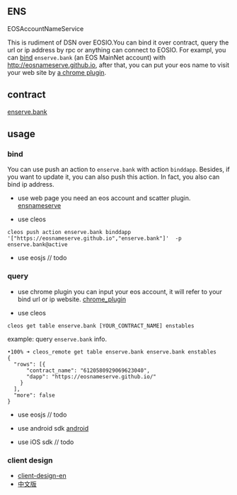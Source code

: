 ## ENS
EOSAccountNameService

This is rudiment of DSN over EOSIO.You can bind it over contract, query the url or ip address by rpc or anything can connect to EOSIO.
For exampl, you can [bind](http://eosnameserve.github.io) `enserve.bank` (an EOS MainNet account) with http://eosnameserve.github.io, after that, you can put your eos name to visit your web site by [a chrome plugin](https://github.com/fengqiyue/ensProtocolParser).

## contract
[enserve.bank](https://bloks.io/account/enserve.bank)


## usage

### bind 

You can use push an action to `enserve.bank` with action `binddapp`.
Besides, if you want to update it, you can also push this action.
In fact, you also can bind ip address.

+ use web page
  you need an eos account and scatter plugin.
  [ensnameserve](https://eosnameserve.github.io/#/)

+ use cleos 
```
cleos push action enserve.bank binddapp '["https://eosnameserve.github.io","enserve.bank"]'  -p enserve.bank@active

```

+ use eosjs
// todo




### query

+ use chrome plugin
you can input your eos account, it will refer to your bind url or ip website.
[chrome_plugin](https://github.com/fengqiyue/ensProtocolParser)

+ use cleos 

```
cleos get table enserve.bank [YOUR_CONTRACT_NAME] enstables
```

example: query `enserve.bank` info.
```
•100% ➜ cleos_remote get table enserve.bank enserve.bank enstables
{
  "rows": [{
      "contract_name": "6120580929069623040",
      "dapp": "https://eosnameserve.github.io/"
    }
  ],
  "more": false
}
```

+ use eosjs
// todo

+ use android sdk
[android](https://github.com/zguop/ens-android-client)

+ use iOS sdk
// todo  

### client design
+ [client-design-en](https://github.com/flyer88/ENS/blob/HEAD/client-design-en.md)
+ [中文版](https://github.com/flyer88/ENS/blob/HEAD/client-design-zh.md)


